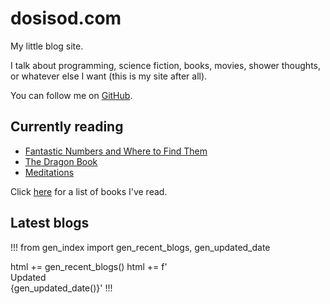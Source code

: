 # dosisod.com

My little blog site.

I talk about programming, science fiction, books, movies, shower
thoughts, or whatever else I want (this is my site after all).

You can follow me on [GitHub](https://github.com/dosisod).

## Currently reading

* [Fantastic Numbers and Where to Find Them](https://www.amazon.com/dp/0374600562)
* [The Dragon Book](https://suif.stanford.edu/dragonbook/)
* [Meditations](http://classics.mit.edu/Antoninus/meditations.html)

Click [here](/blog/finished-books.html) for a list of books I've read.

## Latest blogs

!!!
from gen_index import gen_recent_blogs, gen_updated_date

html += gen_recent_blogs()
html += f'<br><span class="gray">Updated {gen_updated_date()}</span>'
!!!


<style>.gray { white-space: pre-wrap; }</style>
